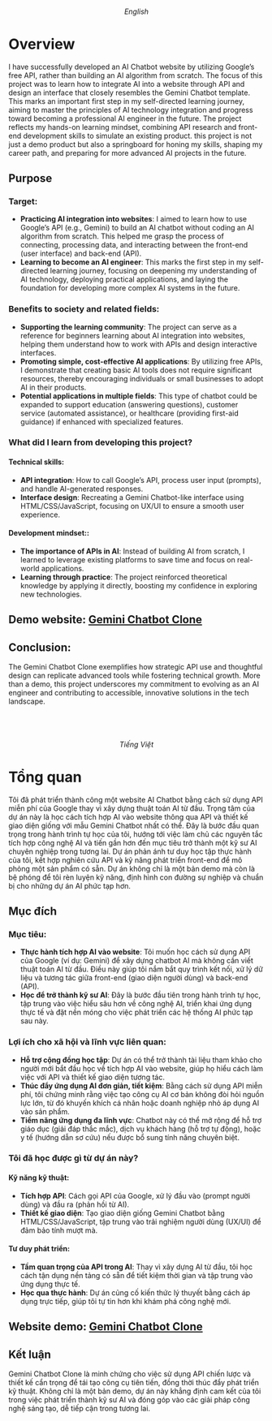 <h6 align="center">English</h6>

# Overview
I have successfully developed an AI Chatbot website by utilizing Google’s free API, rather than building an AI algorithm from scratch. The focus of this project was to learn 
how to integrate AI into a website through API and design an interface that closely resembles the Gemini Chatbot template. This marks an important first step in my self-directed 
learning journey, aiming to master the principles of AI technology integration and progress toward becoming a professional AI engineer in the future. The project reflects my 
hands-on learning mindset, combining API research and front-end development skills to simulate an existing product. this project is not just a demo product but also a 
springboard for honing my skills, shaping my career path, and preparing for more advanced AI projects in the future.

## Purpose
### Target:
- **Practicing AI integration into websites**: I aimed to learn how to use Google’s API (e.g., Gemini) to build an AI chatbot without coding an AI algorithm from scratch. This
helped me grasp the process of connecting, processing data, and interacting between the front-end (user interface) and back-end (API).
- **Learning to become an AI engineer**: This marks the first step in my self-directed learning journey, focusing on deepening my understanding of AI technology, deploying
practical applications, and laying the foundation for developing more complex AI systems in the future.

### Benefits to society and related fields:
- **Supporting the learning community**: The project can serve as a reference for beginners learning about AI integration into websites, helping them understand how to work
with APIs and design interactive interfaces.
- **Promoting simple, cost-effective AI applications**: By utilizing free APIs, I demonstrate that creating basic AI tools does not require significant resources, thereby
encouraging individuals or small businesses to adopt AI in their products.
- **Potential applications in multiple fields**: This type of chatbot could be expanded to support education (answering questions), customer service (automated assistance),
or healthcare (providing first-aid guidance) if enhanced with specialized features.

### What did I learn from developing this project?
#### Technical skills:
- **API integration**: How to call Google’s API, process user input (prompts), and handle AI-generated responses.
- **Interface design**: Recreating a Gemini Chatbot-like interface using HTML/CSS/JavaScript, focusing on UX/UI to ensure a smooth user experience.

#### Development mindset::
- **The importance of APIs in AI**: Instead of building AI from scratch, I learned to leverage existing platforms to save time and focus on real-world applications.
- **Learning through practice**: The project reinforced theoretical knowledge by applying it directly, boosting my confidence in exploring new technologies.

## Demo website: [Gemini Chatbot Clone](https://ai-gemini-chatbot.netlify.app/)

## Conclusion:
The Gemini Chatbot Clone exemplifies how strategic API use and thoughtful design can replicate advanced tools while fostering technical growth. More than a demo, this project 
underscores my commitment to evolving as an AI engineer and contributing to accessible, innovative solutions in the tech landscape.
<br><br>

&nbsp;
<h6 align="center">Tiếng Việt</h6>


# Tổng quan
Tôi đã phát triển thành công một website AI Chatbot bằng cách sử dụng API miễn phí của Google thay vì xây dựng thuật toán AI từ đầu. Trọng tâm của dự án này là học cách tích 
hợp AI vào website thông qua API và thiết kế giao diện giống với mẫu Gemini Chatbot nhất có thể. Đây là bước đầu quan trọng trong hành trình tự học của tôi, hướng tới việc làm 
chủ các nguyên tắc tích hợp công nghệ AI và tiến gần hơn đến mục tiêu trở thành một kỹ sư AI chuyên nghiệp trong tương lai. Dự án phản ánh tư duy học tập thực hành của tôi, 
kết hợp nghiên cứu API và kỹ năng phát triển front-end để mô phỏng một sản phẩm có sẵn. Dự án không chỉ là một bản demo mà còn là bệ phóng để tôi rèn luyện kỹ năng, định 
hình con đường sự nghiệp và chuẩn bị cho những dự án AI phức tạp hơn.

## Mục đích
### Mục tiêu:
- **Thực hành tích hợp AI vào website**: Tôi muốn học cách sử dụng API của Google (ví dụ: Gemini) để xây dựng chatbot AI mà không cần viết thuật toán AI từ đầu. Điều này giúp
tôi nắm bắt quy trình kết nối, xử lý dữ liệu và tương tác giữa front-end (giao diện người dùng) và back-end (API).
- **Học để trở thành kỹ sư AI**: Đây là bước đầu tiên trong hành trình tự học, tập trung vào việc hiểu sâu hơn về công nghệ AI, triển khai ứng dụng thực tế và đặt nền móng
cho việc phát triển các hệ thống AI phức tạp sau này.

### Lợi ích cho xã hội và lĩnh vực liên quan:
- **Hỗ trợ cộng đồng học tập**: Dự án có thể trở thành tài liệu tham khảo cho người mới bắt đầu học về tích hợp AI vào website, giúp họ hiểu cách làm việc với API và thiết kế
giao diện tương tác.
- **Thúc đẩy ứng dụng AI đơn giản, tiết kiệm**: Bằng cách sử dụng API miễn phí, tôi chứng minh rằng việc tạo công cụ AI cơ bản không đòi hỏi nguồn lực lớn, từ đó khuyến khích
cá nhân hoặc doanh nghiệp nhỏ áp dụng AI vào sản phẩm.
- **Tiềm năng ứng dụng đa lĩnh vực**: Chatbot này có thể mở rộng để hỗ trợ giáo dục (giải đáp thắc mắc), dịch vụ khách hàng (hỗ trợ tự động), hoặc y tế (hướng dẫn sơ cứu) nếu
được bổ sung tính năng chuyên biệt.

### Tôi đã học được gì từ dự án này?
#### Kỹ năng kỹ thuật:
- **Tích hợp API**: Cách gọi API của Google, xử lý đầu vào (prompt người dùng) và đầu ra (phản hồi từ AI).
- **Thiết kế giao diện**: Tạo giao diện giống Gemini Chatbot bằng HTML/CSS/JavaScript, tập trung vào trải nghiệm người dùng (UX/UI) để đảm bảo tính mượt mà.

#### Tư duy phát triển:
- **Tầm quan trọng của API trong AI**: Thay vì xây dựng AI từ đầu, tôi học cách tận dụng nền tảng có sẵn để tiết kiệm thời gian và tập trung vào ứng dụng thực tế.
- **Học qua thực hành**: Dự án củng cố kiến thức lý thuyết bằng cách áp dụng trực tiếp, giúp tôi tự tin hơn khi khám phá công nghệ mới.

## Website demo: [Gemini Chatbot Clone](https://ai-gemini-chatbot.netlify.app/)

## Kết luận
Gemini Chatbot Clone là minh chứng cho việc sử dụng API chiến lược và thiết kế cẩn trọng để tái tạo công cụ tiên tiến, đồng thời thúc đẩy phát triển kỹ thuật. Không chỉ là một 
bản demo, dự án này khẳng định cam kết của tôi trong việc phát triển thành kỹ sư AI và đóng góp vào các giải pháp công nghệ sáng tạo, dễ tiếp cận trong tương lai.
